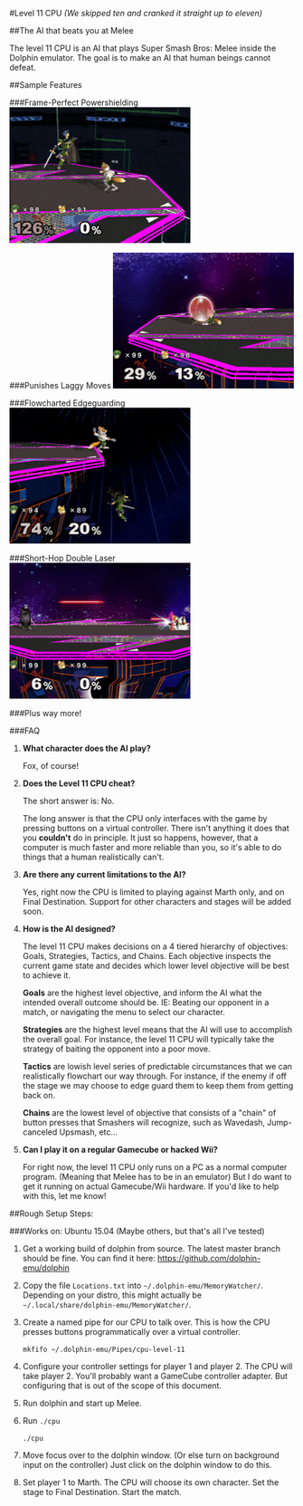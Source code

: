 #Level 11 CPU
*(We skipped ten and cranked it straight up to eleven)*

##The AI that beats you at Melee

The level 11 CPU is an AI that plays Super Smash Bros: Melee inside the Dolphin emulator. The goal is to make an AI that human beings cannot defeat.

##Sample Features

###Frame-Perfect Powershielding
![Powershield](images/Powershield.gif)

###Punishes Laggy Moves
![Powershield](images/RollPunish.gif)

###Flowcharted Edgeguarding
![RollPunish](images/MarthKiller.gif)

###Short-Hop Double Laser
![RollPunish](images/SHDL.gif)

###Plus way more!

###FAQ

1. **What character does the AI play?**

    Fox, of course!

2. **Does the Level 11 CPU cheat?**

    The short answer is: No.

    The long answer is that the CPU only interfaces with the game by pressing buttons on a virtual controller. There isn't anything it does that you **couldn't** do in principle. It just so happens, however, that a computer is much faster and more reliable than you, so it's able to do things that a human realistically can't.

3. **Are there any current limitations to the AI?**

    Yes, right now the CPU is limited to playing against Marth only, and on Final Destination. Support for other characters and stages will be added soon.

4. **How is the AI designed?**

    The level 11 CPU makes decisions on a 4 tiered hierarchy of objectives: Goals, Strategies, Tactics, and Chains. Each objective inspects the current game state and decides which lower level objective will be best to achieve it.

    **Goals** are the highest level objective, and inform the AI what the intended overall outcome should be. IE: Beating our opponent in a match, or navigating the menu to select our character.

    **Strategies** are the highest level means that the AI will use to accomplish the overall goal. For instance, the level 11 CPU will typically take the strategy of baiting the opponent into a poor move.

    **Tactics** are lowish level series of predictable circumstances that we can realistically flowchart our way through. For instance, if the enemy if off the stage we may choose to edge guard them to keep them from getting back on.

    **Chains** are the lowest level of objective that consists of a "chain" of button presses that Smashers will recognize, such as Wavedash, Jump-canceled Upsmash, etc...

5. **Can I play it on a regular Gamecube or hacked Wii?**

    For right now, the level 11 CPU only runs on a PC as a normal computer program. (Meaning that Melee has to be in an emulator) But I do want to get it running on actual Gamecube/Wii hardware. If you'd like to help with this, let me know!

##Rough Setup Steps:

###Works on: Ubuntu 15.04 (Maybe others, but that's all I've tested)

1. Get a working build of dolphin from source. The latest master branch should be fine. You can find it here:
https://github.com/dolphin-emu/dolphin
2. Copy the file `Locations.txt` into `~/.dolphin-emu/MemoryWatcher/`. Depending on your distro, this might actually be `~/.local/share/dolphin-emu/MemoryWatcher/`.
3. Create a named pipe for our CPU to talk over. This is how the CPU presses buttons programmatically over a virtual controller.

    ```
    mkfifo ~/.dolphin-emu/Pipes/cpu-level-11
    ```

4. Configure your controller settings for player 1 and player 2. The CPU will take player 2. You'll probably want a GameCube controller adapter. But configuring that is out of the scope of this document.
5. Run dolphin and start up Melee.
6. Run `./cpu`
    ```
    ./cpu
    ```

8. Move focus over to the dolphin window. (Or else turn on background input on the controller) Just click on the dolphin window to do this.
7. Set player 1 to Marth. The CPU will choose its own character.  Set the stage to Final Destination. Start the match.
